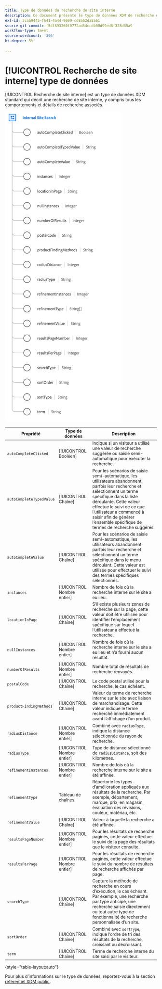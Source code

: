 ```yaml
---
title: Type de données de recherche de site interne
description: Ce document présente le type de données XDM de recherche de site interne.
exl-id: 3cab9445-f641-4a44-9699-cd8a62da8a61
source-git-commit: f5df893260f0772ad54ccdb00d99ed8f328d35a9
workflow-type: tm+mt
source-wordcount: '396'
ht-degree: 5%

---
```


# [!UICONTROL Recherche de site interne] type de données

[!UICONTROL Recherche de site interne] est un type de données XDM standard qui décrit une recherche de site interne, y compris tous les comportements et détails de recherche associés.

![](../images/data-types/internal-site-search.png)

| Propriété | Type de données | Description |
| --- | --- | --- |
| `autoCompleteClicked` | [!UICONTROL Booléen] | Indique si un visiteur a utilisé une valeur de recherche suggérée ou saisie semi-automatique pour exécuter la recherche. |
| `autoCompleteTypedValue` | [!UICONTROL Chaîne] | Pour les scénarios de saisie semi-automatique, les utilisateurs abandonnent parfois leur recherche et sélectionnent un terme spécifique dans la liste déroulante. Cette valeur effectue le suivi de ce que l’utilisateur a commencé à saisir afin de générer l’ensemble spécifique de termes de recherche suggérés. |
| `autoCompleteValue` | [!UICONTROL Chaîne] | Pour les scénarios de saisie semi-automatique, les utilisateurs abandonnent parfois leur recherche et sélectionnent un terme spécifique dans le menu déroulant. Cette valeur est utilisée pour effectuer le suivi des termes spécifiques sélectionnés. |
| `instances` | [!UICONTROL Nombre entier] | Nombre de fois où la recherche interne sur le site a eu lieu. |
| `locationInPage` | [!UICONTROL Chaîne] | S’il existe plusieurs zones de recherche sur la page, cette valeur doit être utilisée pour identifier l’emplacement spécifique sur lequel l’utilisateur a effectué la recherche. |
| `nullInstances` | [!UICONTROL Nombre entier] | Nombre de fois où la recherche interne sur le site a eu lieu et n’a fourni aucun résultat. |
| `numberOfResults` | [!UICONTROL Nombre entier] | Nombre total de résultats de recherche renvoyés. |
| `postalCode` | [!UICONTROL Chaîne] | Le code postal utilisé pour la recherche, le cas échéant. |
| `productFindingMethods` | [!UICONTROL Chaîne] | Valeur du terme de recherche interne sur le site avec liaison de marchandisage. Cette valeur indique le terme recherché immédiatement avant l’affichage d’un produit. |
| `radiusDistance` | [!UICONTROL Nombre entier] | Combiné avec `radiusType`, indique la distance sélectionnée du rayon de recherche. |
| `radiusType` | [!UICONTROL Nombre entier] | Type de distance sélectionné de `radiusDistance`, soit des kilomètres. |
| `refinementInstances` | [!UICONTROL Nombre entier] | Nombre de fois où la recherche interne sur le site a été affinée. |
| `refinementType` | Tableau de chaînes | Répertorie les types d’amélioration appliqués aux résultats de la recherche. Par exemple, département, marque, prix, en magasin, évaluation des révisions, couleur, matériau, etc. |
| `refinementValue` | [!UICONTROL Chaîne] | Valeur à laquelle la recherche a été affinée. |
| `resultsPageNumber` | [!UICONTROL Nombre entier] | Pour les résultats de recherche paginés, cette valeur effectue le suivi de la page des résultats que le visiteur consulte. |
| `resultsPerPage` | [!UICONTROL Nombre entier] | Pour les résultats de recherche paginés, cette valeur effectue le suivi du nombre de résultats de recherche affichés par page. |
| `searchType` | [!UICONTROL Chaîne] | Capture la méthode de recherche en cours d’exécution, le cas échéant. Par exemple, une recherche par type anticipé, une recherche saisie directement ou tout autre type de fonctionnalité de recherche personnalisée d’un site. |
| `sortOrder` | [!UICONTROL Chaîne] | Combiné avec `sortType`, indique l’ordre de tri des résultats de la recherche, croissant ou décroissant. |
| `term` | [!UICONTROL Chaîne] | Terme de recherche interne du site saisi par le visiteur. |

{style="table-layout:auto"}

Pour plus d’informations sur le type de données, reportez-vous à la section [référentiel XDM public](https://github.com/adobe/xdm/blob/master/docs/reference/datatypes/internal-site-search.schema.json).
